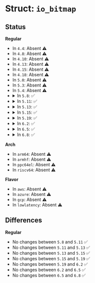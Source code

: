 # Struct: <code>io_bitmap</code>

## Status
<b>Regular</b>
<ul>
<li>
In <code>4.4</code>: Absent ⚠️
</li>
<li>
In <code>4.8</code>: Absent ⚠️
</li>
<li>
In <code>4.10</code>: Absent ⚠️
</li>
<li>
In <code>4.13</code>: Absent ⚠️
</li>
<li>
In <code>4.15</code>: Absent ⚠️
</li>
<li>
In <code>4.18</code>: Absent ⚠️
</li>
<li>
In <code>5.0</code>: Absent ⚠️
</li>
<li>
In <code>5.3</code>: Absent ⚠️
</li>
<li>
In <code>5.4</code>: Absent ⚠️
</li>
<li>
<details>
<summary>In <code>5.8</code>: ✅</summary>

```c
struct io_bitmap {
    u64 sequence;
    refcount_t refcnt;
    unsigned int max;
    long unsigned int bitmap[1024];
};
```
</details>
</li>
<li>
<details>
<summary>In <code>5.11</code>: ✅</summary>

```c
struct io_bitmap {
    u64 sequence;
    refcount_t refcnt;
    unsigned int max;
    long unsigned int bitmap[1024];
};
```
</details>
</li>
<li>
<details>
<summary>In <code>5.13</code>: ✅</summary>

```c
struct io_bitmap {
    u64 sequence;
    refcount_t refcnt;
    unsigned int max;
    long unsigned int bitmap[1024];
};
```
</details>
</li>
<li>
<details>
<summary>In <code>5.15</code>: ✅</summary>

```c
struct io_bitmap {
    u64 sequence;
    refcount_t refcnt;
    unsigned int max;
    long unsigned int bitmap[1024];
};
```
</details>
</li>
<li>
<details>
<summary>In <code>5.19</code>: ✅</summary>

```c
struct io_bitmap {
    u64 sequence;
    refcount_t refcnt;
    unsigned int max;
    long unsigned int bitmap[1024];
};
```
</details>
</li>
<li>
<details>
<summary>In <code>6.2</code>: ✅</summary>

```c
struct io_bitmap {
    u64 sequence;
    refcount_t refcnt;
    unsigned int max;
    long unsigned int bitmap[1024];
};
```
</details>
</li>
<li>
<details>
<summary>In <code>6.5</code>: ✅</summary>

```c
struct io_bitmap {
    u64 sequence;
    refcount_t refcnt;
    unsigned int max;
    long unsigned int bitmap[1024];
};
```
</details>
</li>
<li>
<details>
<summary>In <code>6.8</code>: ✅</summary>

```c
struct io_bitmap {
    u64 sequence;
    refcount_t refcnt;
    unsigned int max;
    long unsigned int bitmap[1024];
};
```
</details>
</li>
</ul>
<b>Arch</b>
<ul>
<li>
In <code>arm64</code>: Absent ⚠️
</li>
<li>
In <code>armhf</code>: Absent ⚠️
</li>
<li>
In <code>ppc64el</code>: Absent ⚠️
</li>
<li>
In <code>riscv64</code>: Absent ⚠️
</li>
</ul>
<b>Flavor</b>
<ul>
<li>
In <code>aws</code>: Absent ⚠️
</li>
<li>
In <code>azure</code>: Absent ⚠️
</li>
<li>
In <code>gcp</code>: Absent ⚠️
</li>
<li>
In <code>lowlatency</code>: Absent ⚠️
</li>
</ul>

## Differences
<b>Regular</b>
<ul>
<li>
No changes between <code>5.8</code> and <code>5.11</code> ✅
</li>
<li>
No changes between <code>5.11</code> and <code>5.13</code> ✅
</li>
<li>
No changes between <code>5.13</code> and <code>5.15</code> ✅
</li>
<li>
No changes between <code>5.15</code> and <code>5.19</code> ✅
</li>
<li>
No changes between <code>5.19</code> and <code>6.2</code> ✅
</li>
<li>
No changes between <code>6.2</code> and <code>6.5</code> ✅
</li>
<li>
No changes between <code>6.5</code> and <code>6.8</code> ✅
</li>
</ul>
